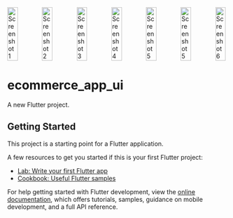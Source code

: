 <div style="display:flex; justify-content:space-between;">
    <img src="https://github.com/SELSHA-CS/ecommerce_app_ui/assets/142321043/73843556-088f-4557-87e6-717a6c5c96e8" alt="Screenshot 1" width="30%">
    <img src="https://github.com/SELSHA-CS/ecommerce_app_ui/assets/142321043/3f001391-6ccf-4f4f-9fb7-474627caa4dd" alt="Screenshot 2" width="30%">
    <img src="https://github.com/SELSHA-CS/ecommerce_app_ui/assets/142321043/af320516-f254-4869-830d-7c86a3950a25" alt="Screenshot 3" width="30%">
    <img src="https://github.com/SELSHA-CS/ecommerce_app_ui/assets/142321043/d7b80487-85fe-4d11-87c9-4a0d6f05e1f2" alt="Screenshot 4" width="30%">
    <img src="https://github.com/SELSHA-CS/ecommerce_app_ui/assets/142321043/f8739cc0-84df-4f8b-b88f-3ac37eb21959" alt="Screenshot 5" width="30%">
    <img src="https://github.com/SELSHA-CS/ecommerce_app_ui/assets/142321043/f8739cc0-84df-4f8b-b88f-3ac37eb21959" alt="Screenshot 5" width="30%">
    <img src="https://github.com/SELSHA-CS/ecommerce_app_ui/assets/142321043/a6bcea26-cbcc-412f-b4a7-52dacc062c1b" alt="Screenshot 6" width="30%">

</div>


# ecommerce_app_ui

A new Flutter project.

## Getting Started

This project is a starting point for a Flutter application.

A few resources to get you started if this is your first Flutter project:

- [Lab: Write your first Flutter app](https://docs.flutter.dev/get-started/codelab)
- [Cookbook: Useful Flutter samples](https://docs.flutter.dev/cookbook)

For help getting started with Flutter development, view the
[online documentation](https://docs.flutter.dev/), which offers tutorials,
samples, guidance on mobile development, and a full API reference.
